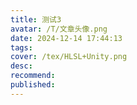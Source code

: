 ```yaml
---
title: 测试3
avatar: /T/文章头像.png
date: 2024-12-14 17:44:13
tags:
cover: /tex/HLSL+Unity.png
desc:
recommend:
published:
---
```

